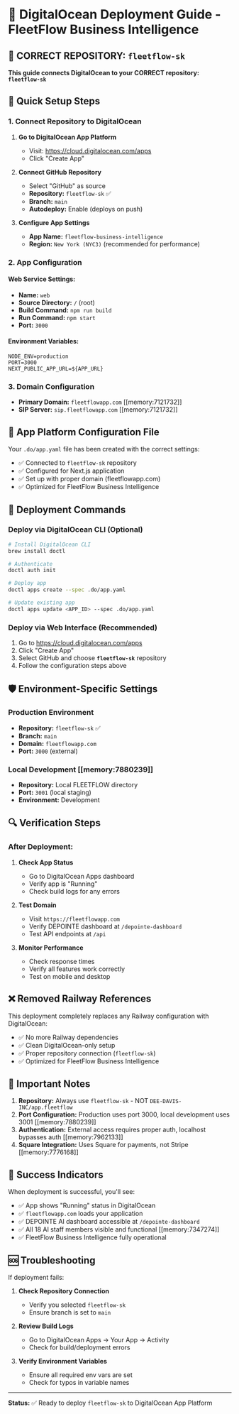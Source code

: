 # 🌊 DigitalOcean Deployment Guide - FleetFlow Business Intelligence

## 🎯 **CORRECT REPOSITORY: `fleetflow-sk`**

**This guide connects DigitalOcean to your CORRECT repository: `fleetflow-sk`**

## 🚀 **Quick Setup Steps**

### **1. Connect Repository to DigitalOcean**

1. **Go to DigitalOcean App Platform**
   - Visit: https://cloud.digitalocean.com/apps
   - Click "Create App"

2. **Connect GitHub Repository**
   - Select "GitHub" as source
   - **Repository:** `fleetflow-sk` ✅
   - **Branch:** `main`
   - **Autodeploy:** Enable (deploys on push)

3. **Configure App Settings**
   - **App Name:** `fleetflow-business-intelligence`
   - **Region:** `New York (NYC3)` (recommended for performance)

### **2. App Configuration**

#### **Web Service Settings:**

- **Name:** `web`
- **Source Directory:** `/` (root)
- **Build Command:** `npm run build`
- **Run Command:** `npm start`
- **Port:** `3000`

#### **Environment Variables:**

```
NODE_ENV=production
PORT=3000
NEXT_PUBLIC_APP_URL=${APP_URL}
```

### **3. Domain Configuration**

- **Primary Domain:** `fleetflowapp.com` [[memory:7121732]]
- **SIP Server:** `sip.fleetflowapp.com` [[memory:7121732]]

## 📁 **App Platform Configuration File**

Your `.do/app.yaml` file has been created with the correct settings:

- ✅ Connected to `fleetflow-sk` repository
- ✅ Configured for Next.js application
- ✅ Set up with proper domain (fleetflowapp.com)
- ✅ Optimized for FleetFlow Business Intelligence

## 🔧 **Deployment Commands**

### **Deploy via DigitalOcean CLI (Optional)**

```bash
# Install DigitalOcean CLI
brew install doctl

# Authenticate
doctl auth init

# Deploy app
doctl apps create --spec .do/app.yaml

# Update existing app
doctl apps update <APP_ID> --spec .do/app.yaml
```

### **Deploy via Web Interface (Recommended)**

1. Go to https://cloud.digitalocean.com/apps
2. Click "Create App"
3. Select GitHub and choose **`fleetflow-sk`** repository
4. Follow the configuration steps above

## 🛡️ **Environment-Specific Settings**

### **Production Environment**

- **Repository:** `fleetflow-sk` ✅
- **Branch:** `main`
- **Domain:** `fleetflowapp.com`
- **Port:** `3000` (external)

### **Local Development** [[memory:7880239]]

- **Repository:** Local FLEETFLOW directory
- **Port:** `3001` (local staging)
- **Environment:** Development

## 🔍 **Verification Steps**

### **After Deployment:**

1. **Check App Status**
   - Go to DigitalOcean Apps dashboard
   - Verify app is "Running"
   - Check build logs for any errors

2. **Test Domain**
   - Visit `https://fleetflowapp.com`
   - Verify DEPOINTE dashboard at `/depointe-dashboard`
   - Test API endpoints at `/api`

3. **Monitor Performance**
   - Check response times
   - Verify all features work correctly
   - Test on mobile and desktop

## ❌ **Removed Railway References**

This deployment completely replaces any Railway configuration with DigitalOcean:

- ✅ No more Railway dependencies
- ✅ Clean DigitalOcean-only setup
- ✅ Proper repository connection (`fleetflow-sk`)
- ✅ Optimized for FleetFlow Business Intelligence

## 🚨 **Important Notes**

1. **Repository:** Always use `fleetflow-sk` - NOT `DEE-DAVIS-INC/app.fleetflow`
2. **Port Configuration:** Production uses port 3000, local development uses 3001 [[memory:7880239]]
3. **Authentication:** External access requires proper auth, localhost bypasses auth
   [[memory:7962133]]
4. **Square Integration:** Uses Square for payments, not Stripe [[memory:7776168]]

## 🎉 **Success Indicators**

When deployment is successful, you'll see:

- ✅ App shows "Running" status in DigitalOcean
- ✅ `fleetflowapp.com` loads your application
- ✅ DEPOINTE AI dashboard accessible at `/depointe-dashboard`
- ✅ All 18 AI staff members visible and functional [[memory:7347274]]
- ✅ FleetFlow Business Intelligence fully operational

## 🆘 **Troubleshooting**

If deployment fails:

1. **Check Repository Connection**
   - Verify you selected `fleetflow-sk`
   - Ensure branch is set to `main`

2. **Review Build Logs**
   - Go to DigitalOcean Apps → Your App → Activity
   - Check for build/deployment errors

3. **Verify Environment Variables**
   - Ensure all required env vars are set
   - Check for typos in variable names

---

**Status:** ✅ Ready to deploy `fleetflow-sk` to DigitalOcean App Platform
